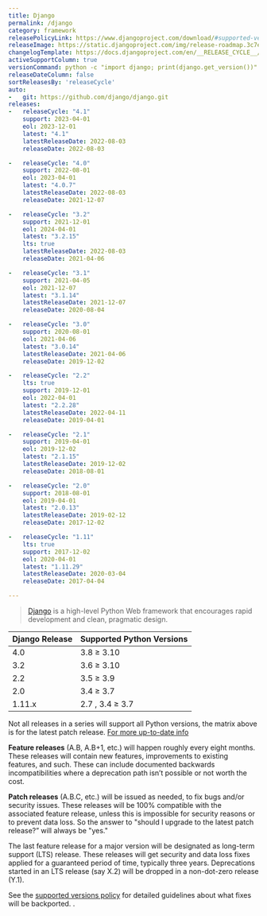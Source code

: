 ```yaml
---
title: Django
permalink: /django
category: framework
releasePolicyLink: https://www.djangoproject.com/download/#supported-versions
releaseImage: https://static.djangoproject.com/img/release-roadmap.3c7ece4f31b3.png
changelogTemplate: https://docs.djangoproject.com/en/__RELEASE_CYCLE__/releases/__LATEST__/
activeSupportColumn: true
versionCommand: python -c "import django; print(django.get_version())"
releaseDateColumn: false
sortReleasesBy: 'releaseCycle'
auto:
-   git: https://github.com/django/django.git
releases:
-   releaseCycle: "4.1"
    support: 2023-04-01
    eol: 2023-12-01
    latest: "4.1"
    latestReleaseDate: 2022-08-03
    releaseDate: 2022-08-03

-   releaseCycle: "4.0"
    support: 2022-08-01
    eol: 2023-04-01
    latest: "4.0.7"
    latestReleaseDate: 2022-08-03
    releaseDate: 2021-12-07

-   releaseCycle: "3.2"
    support: 2021-12-01
    eol: 2024-04-01
    latest: "3.2.15"
    lts: true
    latestReleaseDate: 2022-08-03
    releaseDate: 2021-04-06

-   releaseCycle: "3.1"
    support: 2021-04-05
    eol: 2021-12-07
    latest: "3.1.14"
    latestReleaseDate: 2021-12-07
    releaseDate: 2020-08-04

-   releaseCycle: "3.0"
    support: 2020-08-01
    eol: 2021-04-06
    latest: "3.0.14"
    latestReleaseDate: 2021-04-06
    releaseDate: 2019-12-02

-   releaseCycle: "2.2"
    lts: true
    support: 2019-12-01
    eol: 2022-04-01
    latest: "2.2.28"
    latestReleaseDate: 2022-04-11
    releaseDate: 2019-04-01

-   releaseCycle: "2.1"
    support: 2019-04-01
    eol: 2019-12-02
    latest: "2.1.15"
    latestReleaseDate: 2019-12-02
    releaseDate: 2018-08-01

-   releaseCycle: "2.0"
    support: 2018-08-01
    eol: 2019-04-01
    latest: "2.0.13"
    latestReleaseDate: 2019-02-12
    releaseDate: 2017-12-02

-   releaseCycle: "1.11"
    lts: true
    support: 2017-12-02
    eol: 2020-04-01
    latest: "1.11.29"
    latestReleaseDate: 2020-03-04
    releaseDate: 2017-04-04

---
```


> [Django](https://www.djangoproject.com/) is a high-level Python Web framework that encourages rapid development and clean, pragmatic design.

Django Release|Supported Python Versions
--------------|-------------------------
4.0           |3.8 ≥ 3.10
3.2           |3.6 ≥ 3.10
2.2           |3.5 ≥ 3.9
2.0           |3.4 ≥ 3.7
1.11.x        |2.7 , 3.4 ≥ 3.7

Not all releases in a series will support all Python versions, the matrix above is for the latest patch release.
[For more up-to-date info](https://docs.djangoproject.com/en/4.0/faq/install/#what-python-version-can-i-use-with-django)

**Feature releases** (A.B, A.B+1, etc.) will happen roughly every eight months. These releases will contain new features, improvements to existing features, and such. These can include documented backwards incompatibilities where a deprecation path isn’t possible or not worth the cost.

**Patch releases** (A.B.C, etc.) will be issued as needed, to fix bugs and/or security issues. These releases will be 100% compatible with the associated feature release, unless this is impossible for security reasons or to prevent data loss. So the answer to "should I upgrade to the latest patch release?” will always be "yes."

The last feature release for a major version will be designated as long-term support (LTS) release. These releases will get security and data loss fixes applied for a guaranteed period of time, typically three years. Deprecations started in an LTS release (say X.2) will be dropped in a non-dot-zero release (Y.1).

See the [supported versions policy](https://docs.djangoproject.com/en/dev/internals/release-process/#supported-versions) for detailed guidelines about what fixes will be backported.
.
